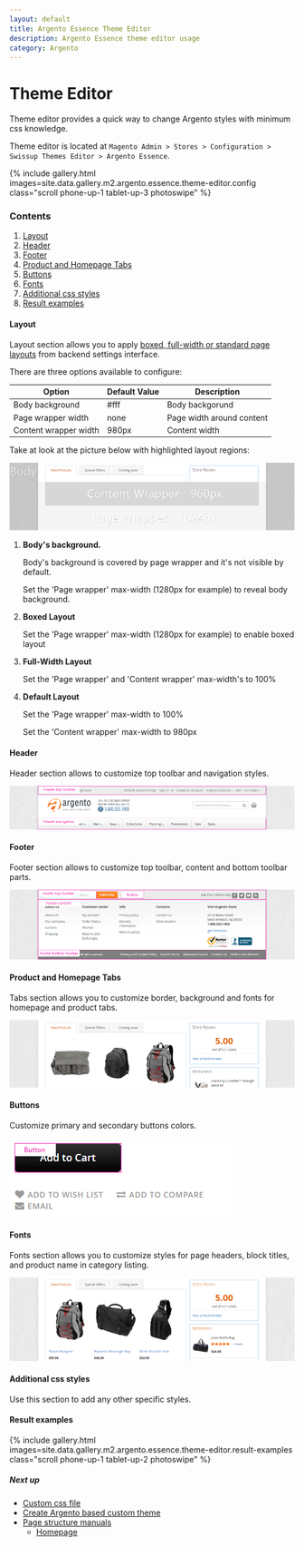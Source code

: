 ```yaml
---
layout: default
title: Argento Essence Theme Editor
description: Argento Essence theme editor usage
category: Argento
---
```


# Theme Editor

Theme editor provides a quick way to change Argento styles with minimum css
knowledge.

Theme editor is located at `Magento Admin > Stores > Configuration > Swissup Themes Editor > Argento Essence`.

{% include gallery.html images=site.data.gallery.m2.argento.essence.theme-editor.config class="scroll phone-up-1 tablet-up-3 photoswipe" %}

### Contents

 1. [Layout](#layout)
 2. [Header](#header)
 3. [Footer](#footer)
 4. [Product and Homepage Tabs](#products-and-homepage-tabs)
 5. [Buttons](#buttons)
 6. [Fonts](#fonts)
 7. [Additional css styles](#additional-css-styles)
 7. [Result examples](#result-examples)

#### Layout

Layout section allows you to apply
[boxed, full-width or standard page layouts](/m2/argento/customization/boxed-full-width-and-standard-layout-types/)
from backend settings interface.

There are three options available to configure:

Option | Default Value | Description
-------|---------------|------------
Body background | #fff | Body backgorund
Page wrapper width | none | Page width around content
Content wrapper width | 980px | Content width

Take at look at the picture below with highlighted layout regions:

![Argento Essence Header Structure](/images/m2/argento/essence/theme-editor/layout.png)

 1. **Body's background.**

    Body's background is covered by page wrapper and it's not visible by default.

    Set the 'Page wrapper' max-width (1280px for example) to reveal body background.

 2. **Boxed Layout**

    Set the 'Page wrapper' max-width (1280px for example) to enable boxed layout

 3. **Full-Width Layout**

    Set the 'Page wrapper' and 'Content wrapper' max-width's to 100%

 4. **Default Layout**

    Set the 'Page wrapper' max-width to 100%

    Set the 'Content wrapper' max-width to 980px

#### Header

Header section allows to customize top toolbar and navigation styles.

![Argento Essence Header Structure](/images/m2/argento/essence/theme-editor/header.png)

#### Footer

Footer section allows to customize top toolbar, content and bottom toolbar parts.

![Argento Essence Footer Structure](/images/m2/argento/essence/theme-editor/footer.png)

#### Product and Homepage Tabs

Tabs section allows you to customize border, background and fonts for homepage
and product tabs.

![Homepage tabs](/images/m2/argento/essence/theme-editor/tabs.png)

#### Buttons

Customize primary and secondary buttons colors.

![Primary button](/images/m2/argento/essence/theme-editor/button.png)

#### Fonts

Fonts section allows you to customize styles for page headers, block titles,
and product name in category listing.

![Product name font](/images/m2/argento/essence/theme-editor/fonts.png)

#### Additional css styles

Use this section to add any other specific styles.

#### Result examples

{% include gallery.html images=site.data.gallery.m2.argento.essence.theme-editor.result-examples class="scroll phone-up-1 tablet-up-2 photoswipe" %}

##### Next up

 -  [Custom css file](/m2/argento/customization/custom-css/)
 -  [Create Argento based custom theme](/m2/argento/customization/custom-theme/)
 -  [Page structure manuals](/m2/argento/essence/page-structure/)
    -  [Homepage](/m2/argento/essence/page-structure/homepage/)
